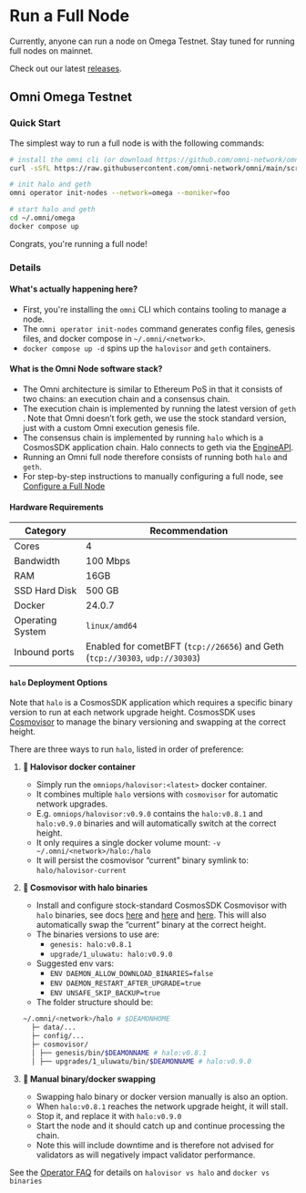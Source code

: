 # Run a Full Node

Currently, anyone can run a node on Omega Testnet. Stay tuned for running full nodes on mainnet.

Check out our latest [releases](https://github.com/omni-network/omni/releases/tag/latest).

## Omni Omega Testnet

### Quick Start

The simplest way to run a full node is with the following commands:

```bash
# install the omni cli (or download https://github.com/omni-network/omni/releases/latest)
curl -sSfL https://raw.githubusercontent.com/omni-network/omni/main/scripts/install_omni_cli.sh | sh -s

# init halo and geth
omni operator init-nodes --network=omega --moniker=foo

# start halo and geth
cd ~/.omni/omega
docker compose up
```

Congrats, you're running a full node!

### Details

#### What's actually happening here?
- First, you're installing the `omni` CLI which contains tooling to manage a node.
- The `omni operator init-nodes` command generates config files, genesis files, and docker compose in `~/.omni/<network>`.
- `docker compose up -d` spins up the `halovisor` and `geth` containers.

#### What is the Omni Node software stack?
- The Omni architecture is similar to Ethereum PoS in that it consists of two chains: an execution chain and a consensus chain.
- The execution chain is implemented by running the latest version of `geth` . Note that Omni doesn’t fork geth, we use the stock standard version, just with a custom Omni execution genesis file.
- The consensus chain is implemented by running `halo` which is a CosmosSDK application chain. Halo connects to geth via the [EngineAPI](https://geth.ethereum.org/docs/interacting-with-geth/rpc#engine-api).
- Running an Omni full node therefore consists of running both `halo` and `geth`.
- For step-by-step instructions to manually configuring a full node, see [Configure a Full Node](6-config.md)

#### Hardware Requirements

| Category         | Recommendation                                                               |
|------------------|------------------------------------------------------------------------------|
| Cores            | 4                                                                            |
| Bandwidth        | 100 Mbps                                                                     |
| RAM              | 16GB                                                                         |
| SSD Hard Disk    | 500 GB                                                                       |
| Docker           | 24.0.7                                                                       |
| Operating System | `linux/amd64`                                                                |
| Inbound ports    | Enabled for cometBFT (`tcp://26656`) and Geth (`tcp://30303`, `udp://30303`) |

#### `halo` Deployment Options

Note that `halo` is a CosmosSDK application which requires a specific binary version to run at each network upgrade height.
CosmosSDK uses [Cosmovisor](https://docs.cosmos.network/main/build/tooling/cosmovisor) to manage the binary versioning and swapping at the correct height.

There are three ways to run `halo`, listed in order of preference:

1. **🥇 Halovisor docker container**
    - Simply run the `omniops/halovisor:<latest>` docker container.
    - It combines multiple `halo` versions with `cosmovisor` for automatic network upgrades.
    - E.g. `omniops/halovisor:v0.9.0` contains the `halo:v0.8.1` and `halo:v0.9.0` binaries and will automatically switch at the correct height.
    - It only requires a single docker volume mount: `-v ~/.omni/<network>/halo:/halo`
    - It will persist the cosmovisor “current” binary symlink to: `halo/halovisor-current`

2. **🥈 Cosmovisor with halo binaries**
    - Install and configure stock-standard CosmosSDK Cosmovisor with `halo` binaries, see docs [here](https://docs.cosmos.network/main/build/tooling/cosmovisor#setup) and [here](https://docs.archway.io/validators/running-a-node/cosmovisor) and [here](https://docs.junonetwork.io/validators/setting-up-cosmovisor). This will also automatically swap the “current” binary at the correct height.
    - The binaries versions to use are:
        - `genesis: halo:v0.8.1`
        - `upgrade/1_uluwatu: halo:v0.9.0`
    - Suggested env vars:
        - `ENV DAEMON_ALLOW_DOWNLOAD_BINARIES=false`
        - `ENV DAEMON_RESTART_AFTER_UPGRADE=true`
        - `ENV UNSAFE_SKIP_BACKUP=true`
    - The folder structure should be:
    ```bash
    ~/.omni/<network>/halo # $DEAMONHOME
      ├─ data/...
      ├─ config/...
      ├─ cosmovisor/
      │ ├── genesis/bin/$DEAMONNAME # halo:v0.8.1
      │ ├── upgrades/1_uluwatu/bin/$DEAMONNAME # halo:v0.9.0
    ```

3. **🥉 Manual binary/docker swapping**
    - Swapping halo binary or docker version manually is also an option.
    - When `halo:v0.8.1` reaches the network upgrade height, it will stall.
    - Stop it, and replace it with `halo:v0.9.0`
    - Start the node and it should catch up and continue processing the chain.
    - Note this will include downtime and is therefore not advised for validators as will negatively impact validator performance.

See the [Operator FAQ](./5-faq.md)  for details on `halovisor vs halo` and `docker vs binaries`
